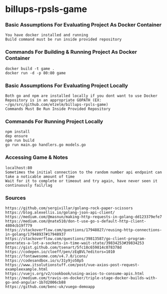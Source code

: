 # billups-rpsls-game

### Basic Assumptions For Evaluating Project As Docker Container
```
You have docker installed and running
Build command must be run inside provided repository
```

### Commands For Building & Running Project As Docker Container
```
docker build -t game . 
docker run -d -p 80:80 game
```

### Basic Assumptions For Evaluating Project Locally
```
Both go and npm are installed locally if you dont want to use Docker
Repository is in an appropriate GOPATH (EX: ~/go/src/github.com/etzelm/billups-rpsls-game)
Commands Must Be Run Inside Provided Repository
```

### Commands For Running Project Locally
```
npm install
dep ensure
npm run build
go run main.go handlers.go models.go
```

### Accessing Game & Notes
```
localhost:80
Sometimes the initial connection to the random number api endpoint can take a noticable amount of time
Wait for it to complete or timeout and try again, have never seen it continuously fail/lag
```

### Sources
```
https://github.com/sergivillar/golang-rock-paper-scissors
https://blog.alexellis.io/golang-json-api-client/
https://medium.com/@masnun/making-http-requests-in-golang-dd123379efe7
https://medium.com/@nate510/don-t-use-go-s-default-http-client-4804cb19f779
https://stackoverflow.com/questions/17948827/reusing-http-connections-in-golang/17948937#17948937
https://stackoverflow.com/questions/39813587/go-client-program-generates-a-lot-a-sockets-in-time-wait-state/39834253#39834253
https://gist.github.com/tsenart/5fc18c659814c078378d
https://codepen.io/cloeff/pen/zEqBVL?editors=1010
https://fontawesome.com/v4.7.0/icons/
https://codesandbox.io/s/31y9jo58p5
https://www.itsolutionstuff.com/post/vue-axios-post-request-exampleexample.html
https://vuejs.org/v2/cookbook/using-axios-to-consume-apis.html
https://medium.com/travis-on-docker/triple-stage-docker-builds-with-go-and-angular-1b7d2006cb88
https://github.com/benc-uk/vuego-demoapp
```

